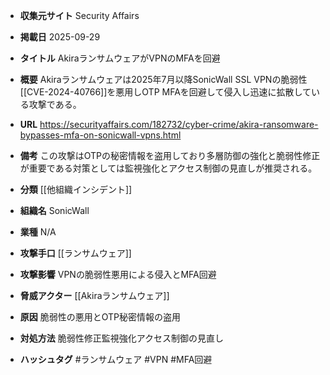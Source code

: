 - **収集元サイト**
Security Affairs

- **掲載日**
2025-09-29

- **タイトル**
AkiraランサムウェアがVPNのMFAを回避

- **概要**
Akiraランサムウェアは2025年7月以降SonicWall SSL VPNの脆弱性[[CVE-2024-40766]]を悪用しOTP MFAを回避して侵入し迅速に拡散している攻撃である。

- **URL**
https://securityaffairs.com/182732/cyber-crime/akira-ransomware-bypasses-mfa-on-sonicwall-vpns.html

- **備考**
この攻撃はOTPの秘密情報を盗用しており多層防御の強化と脆弱性修正が重要である対策としては監視強化とアクセス制御の見直しが推奨される。

- **分類**
[[他組織インシデント]]

- **組織名**
SonicWall

- **業種**
N/A

- **攻撃手口**
[[ランサムウェア]]

- **攻撃影響**
VPNの脆弱性悪用による侵入とMFA回避

- **脅威アクター**
[[Akiraランサムウェア]]

- **原因**
脆弱性の悪用とOTP秘密情報の盗用

- **対処方法**
脆弱性修正監視強化アクセス制御の見直し

- **ハッシュタグ**
#ランサムウェア #VPN #MFA回避
